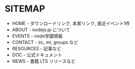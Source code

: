 # SITEMAP
- HOME - ダウンロードリンク, 本家リンク, 直近イベント1件
- ABOUT - nodejs.jp について
- EVENTS - node学園情報
- CONTACT - irc, ml, groups など
- RESOURCES - 記事など
- DOC - 公式ドキュメント
- NEWS - 書籍 LTS リリースなど
